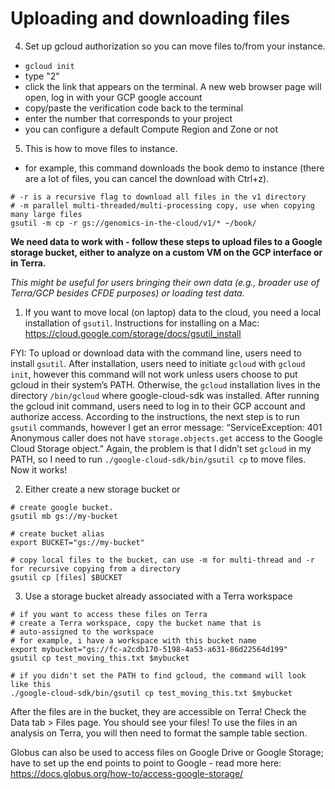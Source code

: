 # Uploading and downloading files

4. Set up gcloud authorization so you can move files to/from your instance.

- `gcloud init`
- type "2"
- click the link that appears on the terminal. A new web browser page will open, log in with your GCP google account
- copy/paste the verification code back to the terminal
- enter the number that corresponds to your project
- you can configure a default Compute Region and Zone or not



5. This is how to move files to instance.

- for example, this command downloads the book demo to instance (there are a lot of files, you can cancel the download with Ctrl+z).
```
# -r is a recursive flag to download all files in the v1 directory
# -m parallel multi-threaded/multi-processing copy, use when copying many large files
gsutil -m cp -r gs://genomics-in-the-cloud/v1/* ~/book/
```


**We need data to work with - follow these steps to upload files to a Google storage bucket, either to analyze on a custom VM on the GCP interface or in Terra.**

*This might be useful for users bringing their own data (e.g., broader use of Terra/GCP besides CFDE purposes) or loading test data.*

1. If you want to move local (on laptop) data to the cloud, you need a local installation of `gsutil`. Instructions for installing on a Mac: https://cloud.google.com/storage/docs/gsutil_install

FYI: To upload or download data with the command line, users need to install `gsutil`. After installation, users need to initiate `gcloud` with `gcloud init`, however this command will not work unless users choose to put gcloud in their system’s PATH. Otherwise, the `gcloud` installation lives in the directory `/bin/gcloud` where google-cloud-sdk was installed. After running the gcloud init command, users need to log in to their GCP account and authorize access. According to the instructions, the next step is to run `gsutil` commands, however I get an error message: “ServiceException: 401 Anonymous caller does not have `storage.objects.get` access to the Google Cloud Storage object.” Again, the problem is that I didn’t set `gcloud` in my PATH, so I need to run `./google-cloud-sdk/bin/gsutil cp` to move files. Now it works!

2. Either create a new storage bucket or
```
# create google bucket.
gsutil mb gs://my-bucket

# create bucket alias
export BUCKET="gs://my-bucket"

# copy local files to the bucket, can use -m for multi-thread and -r for recursive copying from a directory
gsutil cp [files] $BUCKET
```

3. Use a storage bucket already associated with a Terra workspace
```
# if you want to access these files on Terra
# create a Terra workspace, copy the bucket name that is
# auto-assigned to the workspace
# for example, i have a workspace with this bucket name
export mybucket="gs://fc-a2cdb170-5198-4a53-a631-86d22564d199"
gsutil cp test_moving_this.txt $mybucket

# if you didn't set the PATH to find gcloud, the command will look like this
./google-cloud-sdk/bin/gsutil cp test_moving_this.txt $mybucket
```

After the files are in the bucket, they are accessible on Terra! Check the Data tab > Files page. You should see your files! To use the files in an analysis on Terra, you will then need to format the sample table section.

Globus can also be used to access files on Google Drive or Google Storage; have to set up the end points to point to Google - read more here: https://docs.globus.org/how-to/access-google-storage/
